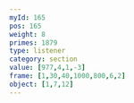 ```yaml
---
myId: 165
pos: 165
weight: 8
primes: 1879
type: listener
category: section
value: [977,4,1,-3]
frame: [1,30,40,1000,800,6,2]
object: [1,7,12]
---
```

